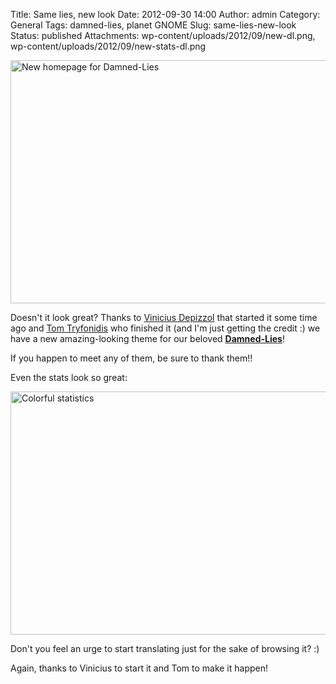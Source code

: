 Title: Same lies, new look
Date: 2012-09-30 14:00
Author: admin
Category: General
Tags: damned-lies, planet GNOME
Slug: same-lies-new-look
Status: published
Attachments: wp-content/uploads/2012/09/new-dl.png, wp-content/uploads/2012/09/new-stats-dl.png

[<img src="http://gil.badall.net/wp-content/uploads/2012/09/new-dl-1024x643.png" title="New homepage for Damned-Lies" class="size-large wp-image-1435 aligncenter" width="620" height="389" />]({static}wp-content/uploads/2012/09/new-dl.png)

Doesn't it look great? Thanks to [Vinicius Depizzol](http://vdepizzol.wordpress.com/ "Vinicius Depizzol's blog") that started it some time ago and [Tom Tryfonidis](http://l10n.gnome.org/users/tomtryf/ "Tom Tryfonidis blog") who finished it (and I'm just getting the credit :) we have a new amazing-looking theme for our beloved [**Damned-Lies**](http://l10n.gnome.org "Damned-Lies website")!

If you happen to meet any of them, be sure to thank them!!

Even the stats look so great:

[<img src="http://gil.badall.net/wp-content/uploads/2012/09/new-stats-dl-1024x643.png" title="Colorful statistics" class="aligncenter size-large wp-image-1438" width="620" height="389" />]({static}wp-content/uploads/2012/09/new-stats-dl.png)

Don't you feel an urge to start translating just for the sake of browsing it? :)

Again, thanks to Vinicius to start it and Tom to make it happen!
